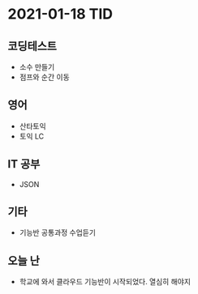# 2021-01-18 TID

## 코딩테스트

- 소수 만들기
- 점프와 순간 이동

## 영어

- 산타토익
- 토익 LC

## IT 공부

- JSON

## 기타

- 기능반 공통과정 수업듣기

## 오늘 난

- 학교에 와서 클라우드 기능반이 시작되었다. 열심히 해야지
